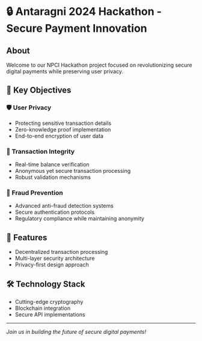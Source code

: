 # 🔒 Antaragni 2024 Hackathon - Secure Payment Innovation

## About
Welcome to our NPCI Hackathon project focused on revolutionizing secure digital payments while preserving user privacy.

## 🎯 Key Objectives

### 🛡️ User Privacy
- Protecting sensitive transaction details
- Zero-knowledge proof implementation
- End-to-end encryption of user data

### 💫 Transaction Integrity
- Real-time balance verification
- Anonymous yet secure transaction processing
- Robust validation mechanisms

### 🚫 Fraud Prevention
- Advanced anti-fraud detection systems
- Secure authentication protocols
- Regulatory compliance while maintaining anonymity

## 🌟 Features
- Decentralized transaction processing
- Multi-layer security architecture
- Privacy-first design approach

## 🛠️ Technology Stack
- Cutting-edge cryptography
- Blockchain integration
- Secure API implementations

---
*Join us in building the future of secure digital payments!*